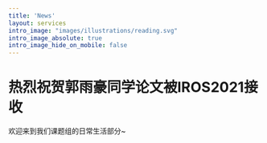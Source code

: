 ```yaml
---
title: 'News'
layout: services
intro_image: "images/illustrations/reading.svg"
intro_image_absolute: true
intro_image_hide_on_mobile: false
---
```


# 热烈祝贺郭雨豪同学论文被IROS2021接收

欢迎来到我们课题组的日常生活部分~
